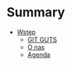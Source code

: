 # Summary

* [Wstęp](README.md)
  * [GIT GUTS](gitguts.md)
  * [O nas](about.md)
  * [Agenda](agenda.md)